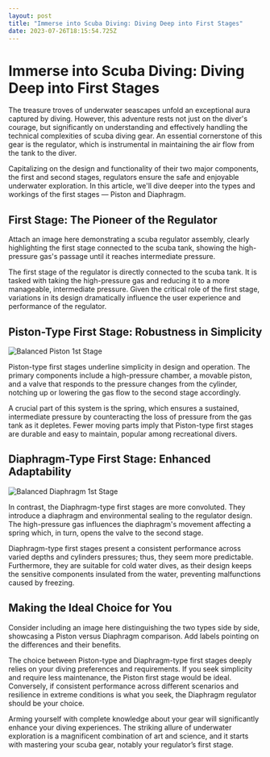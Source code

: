 ```yaml
---
layout: post
title: "Immerse into Scuba Diving: Diving Deep into First Stages"
date: 2023-07-26T18:15:54.725Z
---
```

# Immerse into Scuba Diving: Diving Deep into First Stages

The treasure troves of underwater seascapes unfold an exceptional aura captured by diving. However, this adventure rests not just on the diver's courage, but significantly on understanding and effectively handling the technical complexities of scuba diving gear. An essential cornerstone of this gear is the regulator, which is instrumental in maintaining the air flow from the tank to the diver.

Capitalizing on the design and functionality of their two major components, the first and second stages, regulators ensure the safe and enjoyable underwater exploration. In this article, we'll dive deeper into the types and workings of the first stages — Piston and Diaphragm.

## First Stage: The Pioneer of the Regulator

Attach an image here demonstrating a scuba regulator assembly, clearly highlighting the first stage connected to the scuba tank, showing the high-pressure gas's passage until it reaches intermediate pressure.

The first stage of the regulator is directly connected to the scuba tank. It is tasked with taking the high-pressure gas and reducing it to a more manageable, intermediate pressure. Given the critical role of the first stage, variations in its design dramatically influence the user experience and performance of the regulator.

## Piston-Type First Stage: Robustness in Simplicity

![Balanced Piston 1st Stage](https://images.squarespace-cdn.com/content/v1/54ac182fe4b041b86b0920ad/1544189441111-EAQ64QKMF8Y38PHCWX7Q/piston.jpg?format=2500w "Balanced Piston 1st Stage")

Piston-type first stages underline simplicity in design and operation. The primary components include a high-pressure chamber, a movable piston, and a valve that responds to the pressure changes from the cylinder, notching up or lowering the gas flow to the second stage accordingly.

A crucial part of this system is the spring, which ensures a sustained, intermediate pressure by counteracting the loss of pressure from the gas tank as it depletes. Fewer moving parts imply that Piston-type first stages are durable and easy to maintain, popular among recreational divers.

## Diaphragm-Type First Stage: Enhanced Adaptability

![Balanced Diaphragm 1st Stage](https://images.squarespace-cdn.com/content/v1/54ac182fe4b041b86b0920ad/1544189315105-NU6DI4KPK3V8VI4U9BKH/diaphragm.jpg?format=2500w "Balanced Diaphragm 1st Stage")

In contrast, the Diaphragm-type first stages are more convoluted. They introduce a diaphragm and environmental sealing to the regulator design. The high-pressure gas influences the diaphragm's movement affecting a spring which, in turn, opens the valve to the second stage.

Diaphragm-type first stages present a consistent performance across varied depths and cylinders pressures; thus, they seem more predictable. Furthermore, they are suitable for cold water dives, as their design keeps the sensitive components insulated from the water, preventing malfunctions caused by freezing.

## Making the Ideal Choice for You

Consider including an image here distinguishing the two types side by side, showcasing a Piston versus Diaphragm comparison. Add labels pointing on the differences and their benefits.

The choice between Piston-type and Diaphragm-type first stages deeply relies on your diving preferences and requirements. If you seek simplicity and require less maintenance, the Piston first stage would be ideal. Conversely, if consistent performance across different scenarios and resilience in extreme conditions is what you seek, the Diaphragm regulator should be your choice.

Arming yourself with complete knowledge about your gear will significantly enhance your diving experiences. The striking allure of underwater exploration is a magnificent combination of art and science, and it starts with mastering your scuba gear, notably your regulator’s first stage.
